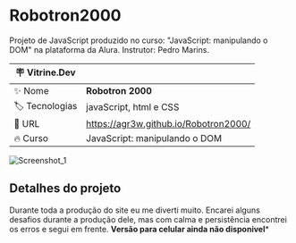 # Robotron2000

Projeto de JavaScript produzido no curso: "JavaScript: manipulando o DOM" na plataforma da Alura. Instrutor: Pedro Marins.

| :placard: Vitrine.Dev |     |
| -------------  | --- |
| :sparkles: Nome        | **Robotron 2000**
| :label: Tecnologias | javaScript, html e CSS
| :rocket: URL         | https://agr3w.github.io/Robotron2000/
| :fire: Curso     | JavaScript: manipulando o DOM

<!-- Inserir imagem com a #vitrinedev ao final do link -->
![Screenshot_1](https://user-images.githubusercontent.com/91283681/216620976-e7c6b9e7-93a4-4c4d-b9c5-2a90f4fd57b9.png#vitrinedev)

## Detalhes do projeto

Durante toda a produção do site eu me diverti muito. Encarei alguns desafios durante a produção dele, mas com calma e persistência encontrei os erros e segui em frente. **Versão para celular ainda não disponivel***
